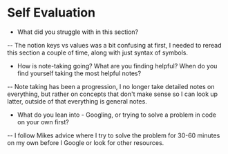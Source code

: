 # Self Evaluation

- What did you struggle with in this section?

-- The notion keys vs values was a bit confusing at first, I needed to reread this section a couple of time, along with just syntax of symbols.

- How is note-taking going? What are you finding helpful? When do you find yourself taking the most helpful notes?

-- Note taking has been a progression, I no longer take detailed notes on everything, but rather on concepts that don't make sense so I can look up latter, outside of that everything is general notes.

- What do you lean into - Googling, or trying to solve a problem in code on your own first?

-- I follow Mikes advice where I try to solve the problem for 30-60 minutes on my own before I Google or look for other resources.
